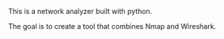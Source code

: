 This is a network analyzer built with python.

The goal is to create a tool that combines Nmap and Wireshark.
